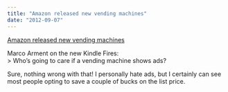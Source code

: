 ```yaml
---
title: "Amazon released new vending machines"
date: "2012-09-07"
---
```


[Amazon released new vending machines]("http://www.marco.org/2012/09/06/all-new-kindle-fire-models-are-ad-supported")

Marco Arment on the new Kindle Fires:  
\> Who’s going to care if a vending machine shows ads?

Sure, nothing wrong with that! I personally hate ads, but I certainly can see most people opting to save a couple of bucks on the list price.
